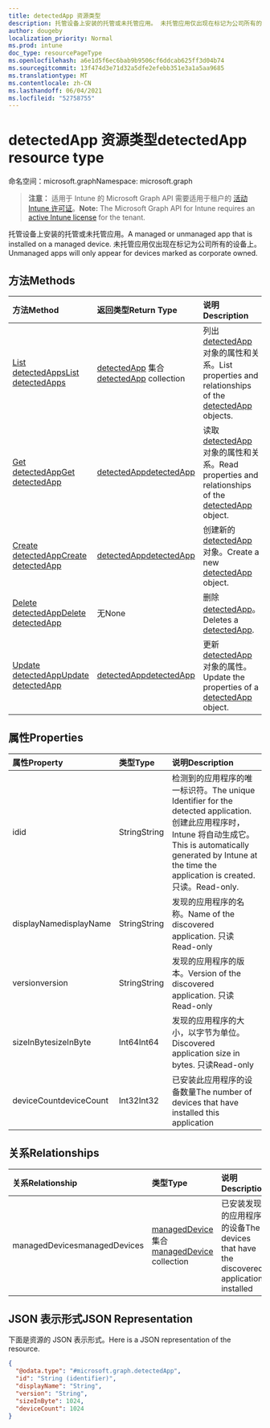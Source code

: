 ```yaml
---
title: detectedApp 资源类型
description: 托管设备上安装的托管或未托管应用。 未托管应用仅出现在标记为公司所有的设备上。
author: dougeby
localization_priority: Normal
ms.prod: intune
doc_type: resourcePageType
ms.openlocfilehash: a6e1d5f6ec6bab9b9506cf6ddcab625ff3d04b74
ms.sourcegitcommit: 13f474d3e71d32a5dfe2efebb351e3a1a5aa9685
ms.translationtype: MT
ms.contentlocale: zh-CN
ms.lasthandoff: 06/04/2021
ms.locfileid: "52758755"
---
```

# <a name="detectedapp-resource-type"></a><span data-ttu-id="8faef-104">detectedApp 资源类型</span><span class="sxs-lookup"><span data-stu-id="8faef-104">detectedApp resource type</span></span>

<span data-ttu-id="8faef-105">命名空间：microsoft.graph</span><span class="sxs-lookup"><span data-stu-id="8faef-105">Namespace: microsoft.graph</span></span>

> <span data-ttu-id="8faef-106">**注意：** 适用于 Intune 的 Microsoft Graph API 需要适用于租户的 [活动 Intune 许可证](https://go.microsoft.com/fwlink/?linkid=839381)。</span><span class="sxs-lookup"><span data-stu-id="8faef-106">**Note:** The Microsoft Graph API for Intune requires an [active Intune license](https://go.microsoft.com/fwlink/?linkid=839381) for the tenant.</span></span>

<span data-ttu-id="8faef-107">托管设备上安装的托管或未托管应用。</span><span class="sxs-lookup"><span data-stu-id="8faef-107">A managed or unmanaged app that is installed on a managed device.</span></span> <span data-ttu-id="8faef-108">未托管应用仅出现在标记为公司所有的设备上。</span><span class="sxs-lookup"><span data-stu-id="8faef-108">Unmanaged apps will only appear for devices marked as corporate owned.</span></span>

## <a name="methods"></a><span data-ttu-id="8faef-109">方法</span><span class="sxs-lookup"><span data-stu-id="8faef-109">Methods</span></span>
|<span data-ttu-id="8faef-110">方法</span><span class="sxs-lookup"><span data-stu-id="8faef-110">Method</span></span>|<span data-ttu-id="8faef-111">返回类型</span><span class="sxs-lookup"><span data-stu-id="8faef-111">Return Type</span></span>|<span data-ttu-id="8faef-112">说明</span><span class="sxs-lookup"><span data-stu-id="8faef-112">Description</span></span>|
|:---|:---|:---|
|[<span data-ttu-id="8faef-113">List detectedApps</span><span class="sxs-lookup"><span data-stu-id="8faef-113">List detectedApps</span></span>](../api/intune-devices-detectedapp-list.md)|<span data-ttu-id="8faef-114">[detectedApp](../resources/intune-devices-detectedapp.md) 集合</span><span class="sxs-lookup"><span data-stu-id="8faef-114">[detectedApp](../resources/intune-devices-detectedapp.md) collection</span></span>|<span data-ttu-id="8faef-115">列出 [detectedApp](../resources/intune-devices-detectedapp.md) 对象的属性和关系。</span><span class="sxs-lookup"><span data-stu-id="8faef-115">List properties and relationships of the [detectedApp](../resources/intune-devices-detectedapp.md) objects.</span></span>|
|[<span data-ttu-id="8faef-116">Get detectedApp</span><span class="sxs-lookup"><span data-stu-id="8faef-116">Get detectedApp</span></span>](../api/intune-devices-detectedapp-get.md)|[<span data-ttu-id="8faef-117">detectedApp</span><span class="sxs-lookup"><span data-stu-id="8faef-117">detectedApp</span></span>](../resources/intune-devices-detectedapp.md)|<span data-ttu-id="8faef-118">读取 [detectedApp](../resources/intune-devices-detectedapp.md) 对象的属性和关系。</span><span class="sxs-lookup"><span data-stu-id="8faef-118">Read properties and relationships of the [detectedApp](../resources/intune-devices-detectedapp.md) object.</span></span>|
|[<span data-ttu-id="8faef-119">Create detectedApp</span><span class="sxs-lookup"><span data-stu-id="8faef-119">Create detectedApp</span></span>](../api/intune-devices-detectedapp-create.md)|[<span data-ttu-id="8faef-120">detectedApp</span><span class="sxs-lookup"><span data-stu-id="8faef-120">detectedApp</span></span>](../resources/intune-devices-detectedapp.md)|<span data-ttu-id="8faef-121">创建新的 [detectedApp](../resources/intune-devices-detectedapp.md) 对象。</span><span class="sxs-lookup"><span data-stu-id="8faef-121">Create a new [detectedApp](../resources/intune-devices-detectedapp.md) object.</span></span>|
|[<span data-ttu-id="8faef-122">Delete detectedApp</span><span class="sxs-lookup"><span data-stu-id="8faef-122">Delete detectedApp</span></span>](../api/intune-devices-detectedapp-delete.md)|<span data-ttu-id="8faef-123">无</span><span class="sxs-lookup"><span data-stu-id="8faef-123">None</span></span>|<span data-ttu-id="8faef-124">删除 [detectedApp](../resources/intune-devices-detectedapp.md)。</span><span class="sxs-lookup"><span data-stu-id="8faef-124">Deletes a [detectedApp](../resources/intune-devices-detectedapp.md).</span></span>|
|[<span data-ttu-id="8faef-125">Update detectedApp</span><span class="sxs-lookup"><span data-stu-id="8faef-125">Update detectedApp</span></span>](../api/intune-devices-detectedapp-update.md)|[<span data-ttu-id="8faef-126">detectedApp</span><span class="sxs-lookup"><span data-stu-id="8faef-126">detectedApp</span></span>](../resources/intune-devices-detectedapp.md)|<span data-ttu-id="8faef-127">更新 [detectedApp](../resources/intune-devices-detectedapp.md) 对象的属性。</span><span class="sxs-lookup"><span data-stu-id="8faef-127">Update the properties of a [detectedApp](../resources/intune-devices-detectedapp.md) object.</span></span>|

## <a name="properties"></a><span data-ttu-id="8faef-128">属性</span><span class="sxs-lookup"><span data-stu-id="8faef-128">Properties</span></span>
|<span data-ttu-id="8faef-129">属性</span><span class="sxs-lookup"><span data-stu-id="8faef-129">Property</span></span>|<span data-ttu-id="8faef-130">类型</span><span class="sxs-lookup"><span data-stu-id="8faef-130">Type</span></span>|<span data-ttu-id="8faef-131">说明</span><span class="sxs-lookup"><span data-stu-id="8faef-131">Description</span></span>|
|:---|:---|:---|
|<span data-ttu-id="8faef-132">id</span><span class="sxs-lookup"><span data-stu-id="8faef-132">id</span></span>|<span data-ttu-id="8faef-133">String</span><span class="sxs-lookup"><span data-stu-id="8faef-133">String</span></span>|<span data-ttu-id="8faef-134">检测到的应用程序的唯一标识符。</span><span class="sxs-lookup"><span data-stu-id="8faef-134">The unique Identifier for the detected application.</span></span> <span data-ttu-id="8faef-135">创建此应用程序时，Intune 将自动生成它。</span><span class="sxs-lookup"><span data-stu-id="8faef-135">This is automatically generated by Intune at the time the application is created.</span></span> <span data-ttu-id="8faef-136">只读。</span><span class="sxs-lookup"><span data-stu-id="8faef-136">Read-only.</span></span>|
|<span data-ttu-id="8faef-137">displayName</span><span class="sxs-lookup"><span data-stu-id="8faef-137">displayName</span></span>|<span data-ttu-id="8faef-138">String</span><span class="sxs-lookup"><span data-stu-id="8faef-138">String</span></span>|<span data-ttu-id="8faef-139">发现的应用程序的名称。</span><span class="sxs-lookup"><span data-stu-id="8faef-139">Name of the discovered application.</span></span> <span data-ttu-id="8faef-140">只读</span><span class="sxs-lookup"><span data-stu-id="8faef-140">Read-only</span></span>|
|<span data-ttu-id="8faef-141">version</span><span class="sxs-lookup"><span data-stu-id="8faef-141">version</span></span>|<span data-ttu-id="8faef-142">String</span><span class="sxs-lookup"><span data-stu-id="8faef-142">String</span></span>|<span data-ttu-id="8faef-143">发现的应用程序的版本。</span><span class="sxs-lookup"><span data-stu-id="8faef-143">Version of the discovered application.</span></span> <span data-ttu-id="8faef-144">只读</span><span class="sxs-lookup"><span data-stu-id="8faef-144">Read-only</span></span>|
|<span data-ttu-id="8faef-145">sizeInByte</span><span class="sxs-lookup"><span data-stu-id="8faef-145">sizeInByte</span></span>|<span data-ttu-id="8faef-146">Int64</span><span class="sxs-lookup"><span data-stu-id="8faef-146">Int64</span></span>|<span data-ttu-id="8faef-147">发现的应用程序的大小，以字节为单位。</span><span class="sxs-lookup"><span data-stu-id="8faef-147">Discovered application size in bytes.</span></span> <span data-ttu-id="8faef-148">只读</span><span class="sxs-lookup"><span data-stu-id="8faef-148">Read-only</span></span>|
|<span data-ttu-id="8faef-149">deviceCount</span><span class="sxs-lookup"><span data-stu-id="8faef-149">deviceCount</span></span>|<span data-ttu-id="8faef-150">Int32</span><span class="sxs-lookup"><span data-stu-id="8faef-150">Int32</span></span>|<span data-ttu-id="8faef-151">已安装此应用程序的设备数量</span><span class="sxs-lookup"><span data-stu-id="8faef-151">The number of devices that have installed this application</span></span>|

## <a name="relationships"></a><span data-ttu-id="8faef-152">关系</span><span class="sxs-lookup"><span data-stu-id="8faef-152">Relationships</span></span>
|<span data-ttu-id="8faef-153">关系</span><span class="sxs-lookup"><span data-stu-id="8faef-153">Relationship</span></span>|<span data-ttu-id="8faef-154">类型</span><span class="sxs-lookup"><span data-stu-id="8faef-154">Type</span></span>|<span data-ttu-id="8faef-155">说明</span><span class="sxs-lookup"><span data-stu-id="8faef-155">Description</span></span>|
|:---|:---|:---|
|<span data-ttu-id="8faef-156">managedDevices</span><span class="sxs-lookup"><span data-stu-id="8faef-156">managedDevices</span></span>|<span data-ttu-id="8faef-157">[managedDevice](../resources/intune-devices-manageddevice.md) 集合</span><span class="sxs-lookup"><span data-stu-id="8faef-157">[managedDevice](../resources/intune-devices-manageddevice.md) collection</span></span>|<span data-ttu-id="8faef-158">已安装发现的应用程序的设备</span><span class="sxs-lookup"><span data-stu-id="8faef-158">The devices that have the discovered application installed</span></span>|

## <a name="json-representation"></a><span data-ttu-id="8faef-159">JSON 表示形式</span><span class="sxs-lookup"><span data-stu-id="8faef-159">JSON Representation</span></span>
<span data-ttu-id="8faef-160">下面是资源的 JSON 表示形式。</span><span class="sxs-lookup"><span data-stu-id="8faef-160">Here is a JSON representation of the resource.</span></span>
<!-- {
  "blockType": "resource",
  "keyProperty": "id",
  "@odata.type": "microsoft.graph.detectedApp"
}
-->
``` json
{
  "@odata.type": "#microsoft.graph.detectedApp",
  "id": "String (identifier)",
  "displayName": "String",
  "version": "String",
  "sizeInByte": 1024,
  "deviceCount": 1024
}
```




